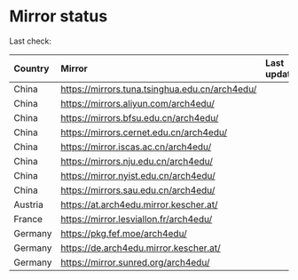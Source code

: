 <script src="./time.js"></script>
# Mirror status
Last check: <script type="text/javascript">localize(1720945611.7987874);</script>

|Country|Mirror|Last update|
|:------|:-----|:----------|
|China|https://mirrors.tuna.tsinghua.edu.cn/arch4edu/|<script type="text/javascript">localize(1720852453);</script>|
|China|https://mirrors.aliyun.com/arch4edu/|<script type="text/javascript">localize(1720852453);</script>|
|China|https://mirrors.bfsu.edu.cn/arch4edu/|<script type="text/javascript">localize(1720852453);</script>|
|China|https://mirrors.cernet.edu.cn/arch4edu/|<script type="text/javascript">localize(1720852453);</script>|
|China|https://mirror.iscas.ac.cn/arch4edu/|<script type="text/javascript">localize(1720852453);</script>|
|China|https://mirrors.nju.edu.cn/arch4edu/|<script type="text/javascript">localize(1720852453);</script>|
|China|https://mirror.nyist.edu.cn/arch4edu/|<script type="text/javascript">localize(1720852453);</script>|
|China|https://mirrors.sau.edu.cn/arch4edu/|<script type="text/javascript">localize(1720852453);</script>|
|Austria|https://at.arch4edu.mirror.kescher.at/|<script type="text/javascript">localize(1720852453);</script>|
|France|https://mirror.lesviallon.fr/arch4edu/|<script type="text/javascript">localize(1720852453);</script>|
|Germany|https://pkg.fef.moe/arch4edu/|<script type="text/javascript">localize(1720852453);</script>|
|Germany|https://de.arch4edu.mirror.kescher.at/|<script type="text/javascript">localize(1720852453);</script>|
|Germany|https://mirror.sunred.org/arch4edu/|<script type="text/javascript">localize(1720852453);</script>|

<script src="./tablefilter/tablefilter.js"></script>
<script src="./table.js"></script>